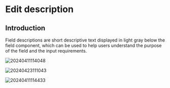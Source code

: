 # Edit description

## Introduction

Field descriptions are short descriptive text displayed in light gray below the field component, which can be used to help users understand the purpose of the field and the input requirements.

![20240411114048](https://static-docs.nocobase.com/20240411114048.png)

![20240423111043](https://static-docs.nocobase.com/20240423111043.png)

![20240411114433](https://static-docs.nocobase.com/20240411114433.png)
